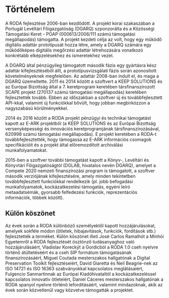 # Történelem

A RODA fejlesztése 2006-ban kezdődött. A projekt korai szakaszában a Portugál Levéltári Főigazgatóság (DGARQ) szponzorálta és a Közösségi Támogatási Keret - POAP (000613/2006/111 számú támogatási megállapodás) támogatta. A projekt kezdeti célja az volt, hogy egy működő digitális adattár prototípusát hozza létre, amely a DGARQ számára egy működőképes digitális megőrzési adattár létrehozására vonatkozó konkrétabb elképzelésekhez és ismeretekhez vezet.

A DGARQ által pénzügyileg támogatott második fázis egy gyártásra kész adattár kifejlesztéséből állt, a prototípusvizsgálati fázis során azonosított követelményeknek megfelelően. Az adattár 2008-ban indult el, és maga a DGARQ üzemeltette. 2011 és 2014 között a szoftvert a KEEP SOLUTIONS és az Európai Bizottság által a 7. keretprogram keretében társfinanszírozott SCAPE projekt (270137 számú támogatási megállapodás) keretében fejlesztették tovább. Ebben az időszakban a szoftver új és továbbfejlesztett API-kkal, valamint új funkciókkal bővült, hogy jobban megbirkózzon a nagyszabású körülményekkel.

2014 és 2016 között a RODA projekt pénzügyi és technikai támogatást kapott az E-ARK projektből (a KEEP SOLUTIONS és az Európai Bizottság versenyképességi és innovációs keretprogramjának társfinanszírozásával, 620998 számú támogatási megállapodás). E projekt keretében a RODA-t továbbfejlesztették, hogy támogassa az E-ARK információs csomagok specifikációit és a projekt által előremozdított archiválási munkafolyamatokat.

2015-ben a szoftver további támogatást kapott a Könyv-, Levéltári és Könyvtári Főigazgatóságtól (DGLAB, hivatalos nevén DGARQ), amelyet a Compete 2020 nemzeti finanszírozási program is támogatott, a szoftver második verziójának kifejlesztésére, amely minden tekintetben továbbfejlesztett funkciókkal rendelkezik (pl. jobb befogadási munkafolyamatok, kockázatkezelési támogatás, egyéni leíró metaadatsémák, gyorsabb felfedezési funkciók, reprezentációs információk, többek között).

## Külön köszönet

Az évek során a RODA különböző személyektől kapott hozzájárulásokat, amelyek sokféle módon (ötletek, hibajavítások, funkciók, fordítások stb.) fejlesztették a terméket. Külön köszönet illeti José Carlos Ramalhót a Minhói Egyetemről a RODA fejlesztését ösztönző tudásanyaghoz való hozzájárulásáért, Vladislav Koreckýt a Gordicból a RODA 1.0 cseh nyelvre történő átültetéséért és a cseh SIP formátum támogatásának finanszírozásáért, Miguel Coutada mesterszakos hallgatónak a Digital Preservation Toolkit fejlesztéseiért, David Giaretta és Neil Beagrie-nek az ISO 14721 és ISO 16363 szabványokkal kapcsolatos meglátásaiért, Fulgencio Sanmartinnak az Európai Kiadóhivataltól a kockázatkezeléssel kapcsolatos innovatív ötleteiért, Daniel Cáceres mesterszakos hallgatónak a RODA spanyol nyelvre történő lefordításáért, valamint mindazoknak, akik az évek során közvetlenül vagy közvetve támogatták a projektet.
